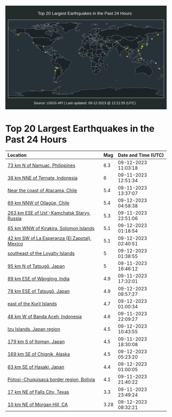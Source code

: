 ![Map](./map.png)

# Top 20 Largest Earthquakes in the Past 24 Hours

| Location | Mag | Date and Time (UTC) |
|:---|:---|:---|
| [73 km N of Namuac, Philippines](https://earthquake.usgs.gov/earthquakes/eventpage/us7000kv90) | 6.3 | 09-12-2023 11:03:18 |
| [38 km NNE of Ternate, Indonesia](https://earthquake.usgs.gov/earthquakes/eventpage/us7000kv0k) | 6 | 09-11-2023 12:51:34 |
| [Near the coast of Atacama, Chile](https://earthquake.usgs.gov/earthquakes/eventpage/us7000kv1x) | 5.4 | 09-11-2023 13:37:07 |
| [69 km NNW of Ollagüe, Chile](https://earthquake.usgs.gov/earthquakes/eventpage/us7000kv7t) | 5.4 | 09-12-2023 04:58:38 |
| [263 km ESE of Ust’-Kamchatsk Staryy, Russia](https://earthquake.usgs.gov/earthquakes/eventpage/us7000kv67) | 5.3 | 09-11-2023 22:51:06 |
| [65 km WNW of Kirakira, Solomon Islands](https://earthquake.usgs.gov/earthquakes/eventpage/us7000kv6y) | 5.1 | 09-12-2023 01:18:54 |
| [42 km SW of La Esperanza (El Zapotal), Mexico](https://earthquake.usgs.gov/earthquakes/eventpage/us7000kv78) | 5.1 | 09-12-2023 02:40:51 |
| [southeast of the Loyalty Islands](https://earthquake.usgs.gov/earthquakes/eventpage/us7000kv72) | 5 | 09-12-2023 01:38:55 |
| [95 km N of Tatsugō, Japan](https://earthquake.usgs.gov/earthquakes/eventpage/us7000kv3u) | 5 | 09-11-2023 16:46:12 |
| [89 km ESE of Wāngjing, India](https://earthquake.usgs.gov/earthquakes/eventpage/us7000kv42) | 4.9 | 09-11-2023 17:32:01 |
| [78 km ESE of Tatsugō, Japan](https://earthquake.usgs.gov/earthquakes/eventpage/us7000kv8k) | 4.9 | 09-12-2023 08:57:27 |
| [east of the Kuril Islands](https://earthquake.usgs.gov/earthquakes/eventpage/us7000kv6u) | 4.7 | 09-12-2023 01:00:34 |
| [48 km W of Banda Aceh, Indonesia](https://earthquake.usgs.gov/earthquakes/eventpage/us7000kv60) | 4.6 | 09-11-2023 22:09:27 |
| [Izu Islands, Japan region](https://earthquake.usgs.gov/earthquakes/eventpage/us7000kv8v) | 4.5 | 09-12-2023 10:43:55 |
| [179 km S of Itoman, Japan](https://earthquake.usgs.gov/earthquakes/eventpage/us7000kv4b) | 4.5 | 09-11-2023 18:30:08 |
| [169 km SE of Chignik, Alaska](https://earthquake.usgs.gov/earthquakes/eventpage/ak023bpt5ml3) | 4.5 | 09-12-2023 05:23:20 |
| [63 km SE of Hasaki, Japan](https://earthquake.usgs.gov/earthquakes/eventpage/us7000kv6x) | 4.4 | 09-12-2023 01:00:05 |
| [Potosi-Chuquisaca border region, Bolivia](https://earthquake.usgs.gov/earthquakes/eventpage/us7000kv5x) | 4.1 | 09-11-2023 21:40:22 |
| [17 km NE of Falls City, Texas](https://earthquake.usgs.gov/earthquakes/eventpage/tx2023rwbl) | 3.3 | 09-11-2023 23:49:24 |
| [10 km NE of Morgan Hill, CA](https://earthquake.usgs.gov/earthquakes/eventpage/nc73935981) | 3.28 | 09-12-2023 08:32:21 |
